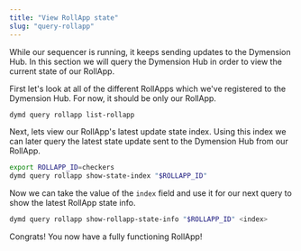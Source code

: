 ```yaml
---
title: "View RollApp state"
slug: "query-rollapp"
---
```


While our sequencer is running, it keeps sending updates to the Dymension Hub. In this section we will query the Dymension Hub
in order to view the current state of our RollApp.

First let's look at all of the different RollApps which we've registered to the Dymension Hub. For now, it should be only our RollApp.

```sh
dymd query rollapp list-rollapp
```

Next, lets view our RollApp's latest update state index. Using this index we can later query the latest state update sent to the Dymension Hub from our RollApp.

```sh
export ROLLAPP_ID=checkers
dymd query rollapp show-state-index "$ROLLAPP_ID"
```

Now we can take the value of the `index` field and use it for our next query to show the latest RollApp state info.

```sh
dymd query rollapp show-rollapp-state-info "$ROLLAPP_ID" <index>
```

Congrats! You now have a fully functioning RollApp!<br/>
